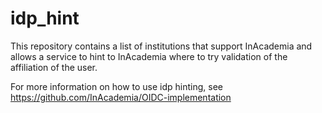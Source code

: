 # idp_hint
This repository contains a list of institutions that support InAcademia and allows a service to hint to InAcademia where to try validation of the affiliation of the user.

For more information on how to use idp hinting, see https://github.com/InAcademia/OIDC-implementation
